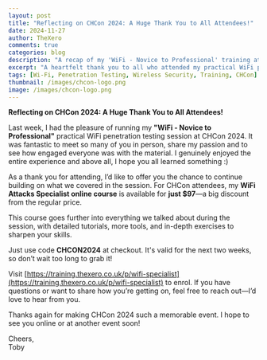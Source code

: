 ```yaml
--- 
layout: post
title: "Reflecting on CHCon 2024: A Huge Thank You to All Attendees!"
date: 2024-11-27
author: TheXero
comments: true
categories: blog
description: "A recap of my 'WiFi - Novice to Professional' training at CHCon 2024 and a special discount for attendees to further their WiFi penetration testing journey."
excerpt: "A heartfelt thank you to all who attended my practical WiFi penetration testing session at CHCon 2024, plus a special discount on my online course!"
tags: [Wi-Fi, Penetration Testing, Wireless Security, Training, CHCon]
thumbnail: /images/chcon-logo.png
image: /images/chcon-logo.png
---
```


**Reflecting on CHCon 2024: A Huge Thank You to All Attendees!**

Last week, I had the pleasure of running my **"WiFi - Novice to Professional"** practical WiFi penetration testing session at CHCon 2024. It was fantastic to meet so many of you in person, share my passion and to see how engaged everyone was with the material. I genuinely enjoyed the entire experience and above all, I hope you all learned something :) 

As a thank you for attending, I’d like to offer you the chance to continue building on what we covered in the session. For CHCon attendees, my **WiFi Attacks Specialist online course** is available for **just $97**—a big discount from the regular price.

This course goes further into everything we talked about during the session, with detailed tutorials, more tools, and in-depth exercises to sharpen your skills.

Just use  code **CHCON2024** at checkout. It's valid for the next two weeks, so don’t wait too long to grab it!

Visit [https://training.thexero.co.uk/p/wifi-specialist](https://training.thexero.co.uk/p/wifi-specialist) to enrol. If you have questions or want to share how you’re getting on, feel free to reach out—I’d love to hear from you.

Thanks again for making CHCon 2024 such a memorable event. I hope to see you online or at another event soon!

Cheers,  
Toby
